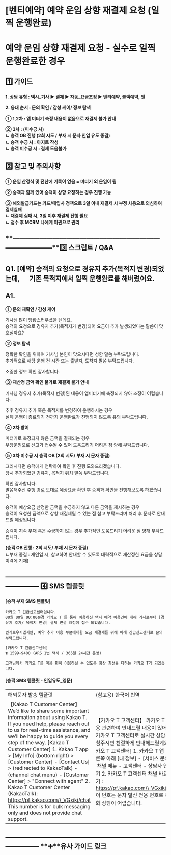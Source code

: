# [벤티예약] 예약 운임 상향 재결제 요청 (일찍 운행완료)

**예약 운임 상향 재결제 요청** **- 실수로 일찍 운행완료한 경우**
=========================================

**1️⃣ 가이드**
-----------

**1. 상담 유형 : 택시\_기사 ▶ 결제 ▶ 자동\_요금조정 ▶ 벤티예약, 블랙예약, 펫**

**2. 응대 순서 : 문의 확인 / 감성 케어/ 정보 탐색**

**① 1,2차 : 앱 미터기 측정 내용이 없음으로 재결제 불가 안내**

**② 3차 : (미수긍 시)**   
**ㄴ 승객 OB 진행 (2회 시도 / 부재 시 문자 인입 유도 종결)**  
**ㄴ 승객 수긍 시 : 아지트 작성**  
**ㄴ 승객 미수긍 시 : 결제 도움불가**

**2️⃣ 참고 및 주의사항**
-----------------

**① 운임 산정식 및 전산에 기록이 없음 = 미터기 외 운임이 됨**

**② 승객과 함께 있어 승객이 상향 요청하는 경우 진행 가능**

**③ 해외발급카드는 카드/매입사 정책으로 3일 이내 재결제 시 부정 사용으로 의심하여 결제실패  
ㄴ 재결제 실패 시, 3일 이후 재결제 진행 필요   
ㄴ 접수 후 MCRM 나에게 이관으로 관리**

**―****―****―****―****―****―****―****―****―****―****―****―****―****―****―****―****―****―****―****―****―****―****―****―****―****―****―****―****―****3️⃣ 스크립트 / Q&A**
-------------------------------------------------------------------------------------------------------------------------------------------------------------------

**Q1.** **[예약] 승객의 요청으로 경유지 추가(목적지 변경)되었는데,      기존 목적지에서 일찍 운행완료를 해버렸어요.**
---------------------------------------------------------------------------

**A1.**
-------

**① 문의 재확인 / 감성 케어**

기사님 많이 당황스러우셨을 텐데요.  
승객의 요청으로 경유지 추가(목적지가 변경)되어 요금이 추가 발생되었다는 말씀이 맞으실까요?

**② 정보 탐색**

정확한 확인을 위하여 기사님 본인이 맞으시다면 성함 말씀 부탁드립니다.   
추가적으로 해당 운행 건 시간 또는 출발지, 도착지 말씀 부탁드립니다.

소중한 정보 확인 감사합니다.

**③ 재산정 금액 확인 불가로 재결제 불가 안내**

기사님 경유지 추가(목적지 변경)된 내용이 앱미터기에 측정되지 않아 조정이 어렵습니다.

추후 경유지 추가 혹은 목적지를 변경하여 운행하시는 경우   
실제 운행이 종료되기 전까지 운행완료가 진행되지 않도록 유의 부탁드립니다.

**④ 2차 방어**

미터기로 측정되지 않은 금액을 결제되는 경우   
부당운임으로 신고가 접수될 수 있어 도움드리기 어려운 점 양해 부탁드립니다.

**⑤ 3차 미수긍 시 승객 OB (2회 시도/ 부재 시 문자 종결)**

그러시다면 승객에게 연락하여 확인 후 진행 도와드리겠습니다.   
당시 추가되었던 경유지, 목적지 위치 말씀 부탁드립니다.

확인 감사합니다.   
말씀해주신 주행 경로 토대로 예상요금 확인 후 승객과 확인을 진행해보도록 하겠습니다.

승객이 예상요금 산정한 금액을 수긍하지 않고 다른 금액을 제시하는 경우   
승객이 요청한 금액으로 상향 재결제될 수 있는 점 참고 부탁드리며 처리 후 문자로 안내드릴 예정입니다.

승객이 지속 부재 혹은 수긍하지 않는 경우 추가적인 도움드리기 어려운 점 양해 부탁드립니다.

**(승객 OB 진행 : 2회 시도/ 부재 시 문자 종결)**  
ㄴ부재 종결 : 재인입 시, 참고하여 안내할 수 있도록 대략적으로 재산정한 요금을 상담이력에 기재)

**―****―****―****―****―****―****―****―****―****―****―****―****―****―****―****―****―****―****―****―****―****―****―****―****―****―****―****―****―** **4️⃣** **SMS 템플릿**
---------------------------------------------------------------------------------------------------------------------------------------------------------------------

**[승객 부재 SMS 템플릿]**

```
카카오 T 긴급신고센터입니다.  
00월 00일 00:00분경 카카오 T 를 통해 이용하신 택시 예약 이용건에 대해 기사로부터 [경유지 추가/ 목적지 변경] 결제 변경 요청이 접수 되었습니다.  
  
번거로우시겠지만, 예약 추가 이용 부분에대한 요금 재결제를 위해 아래 긴급신고센터로 문의 부탁드립니다.  
  
[카카오 T 긴급신고센터]   
☎ 1599-9400 (ARS 1번 택시 / 365일 24시간 운영)  
  
고객님께서 카카오 T를 마음 편히 이용하실 수 있도록 항상 최선을 다하는 카카오 T가 되겠습니다.
```

#### **[승객 SMS 템플릿 - 인입유도\_영문]**

|  |  |
| --- | --- |
| 해외문자 발송 템플릿 | (참고용) 한국어 번역 |
| 【Kakao T Customer Center】  We’d like to share some important information about using Kakao T. If you need help, please reach out to us for real-time assistance, and we’ll be happy to guide you every step of the way.  [Kakao T Customer Center] 1. Kakao T app > [My Info] (bottom right) > [Customer Center] - [Contact Us] > (redirected to KakaoTalk) - (channel chat menu) - [Customer Center] > "Connect with agent" 2. Kakao T Customer Center (KakaoTalk): https://pf.kakao.com/\_VGxikj/chat  This number is for bulk messaging only and does not provide chat support. | 【카카오 T 고객센터】  카카오 T 이용 관련하여 안내드릴 내용이 있어요. 카카오 T 고객센터로 실시간 상담을 요청주시면 친절하게 안내해드릴게요.  [카카오 T 고객센터] 1. 카카오 T 앱 - 오른쪽 아래 [내 정보] - [서비스 문의] - 채널 메뉴 - 고객센터 - 상담사 연결하기 2. 카카오 T 고객센터 채널 바로가기 : https://pf.kakao.com/\_VGxikj/chat  이 번호는 문자 발신 전용 번호로 통화 상담이 어렵습니다. |

**―****―****―****―****―****―****―****―****―****―****―****―****―****―****―****―****―****―****―****―****―****―****―****―****―****―****―****―****―** **➕****유사 가이드 링크**
--------------------------------------------------------------------------------------------------------------------------------------------------------------------